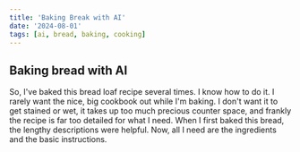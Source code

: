 ```yaml
---
title: 'Baking Break with AI'
date: '2024-08-01'
tags: [ai, bread, baking, cooking]
---
```


<script>
    import CloudinaryImage from '$lib/components/CloudinaryImage.svelte'
</script>

<CloudinaryImage public_id="brentdanley.com/bread_ai/ai_bread_hero" alt="Baking bread with AI blog hero image" />

<CloudinaryImage public_id="brentdanley.com/bread_ai/bread_cookbook" caption="bread with ai" alt="cookbook bread recipe" />

## Baking bread with AI

So, I've baked this bread loaf recipe several times. I know how to do it. I rarely want the nice, big cookbook out while I'm baking. I don't want it to get stained or wet, it takes up too much precious counter space, and frankly the recipe is far too detailed for what I need. When I first baked this bread, the lengthy descriptions were helpful. Now, all I need are the ingredients and the basic instructions.

